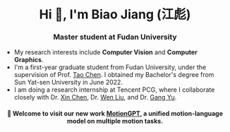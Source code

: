<h1 align="center">Hi 👋, I'm Biao Jiang (江彪)</h1>
<h3 align="center">Master student at Fudan University</h3>

- My research interests include **Computer Vision** and **Computer Graphics**.
- I'm a first-year graduate student from Fudan University, under the supervision of Prof. [Tao Chen](https://eetchen.github.io/). I obtained my Bachelor's degree from Sun Yat-sen University in June 2022.
- I am doing a research internship at Tencent PCG, where I collaborate closely with Dr. [Xin Chen](https://chenxin.tech/), Dr. [Wen Liu](https://scholar.google.com/citations?user=A6K6bkoAAAAJ), and Dr. [Gang Yu](https://www.skicyyu.org/).

<h4 align="center">🔭 Welcome to visit our new work <a href="https://github.com/OpenMotionLab/MotionGPT">MotionGPT</a>, a <strong>unified</strong> motion-language model on <strong>multiple motion tasks</strong>.</h4>
